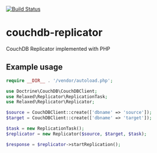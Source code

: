 [![Build Status](https://travis-ci.org/relaxedws/couchdb-replicator.svg?branch=master)](https://travis-ci.org/relaxedws/couchdb-replicator)

# couchdb-replicator
CouchDB Replicator implemented with PHP

## Example usage
```php
require __DIR__ . '/vendor/autoload.php';

use Doctrine\CouchDB\CouchDBClient;
use Relaxed\Replicator\ReplicationTask;
use Relaxed\Replicator\Replicator;

$source = CouchDBClient::create(['dbname' => 'source']);
$target = CouchDBClient::create(['dbname' => 'target']);

$task = new ReplicationTask();
$replicator = new Replicator($source, $target, $task);

$response = $replicator->startReplication();
```
